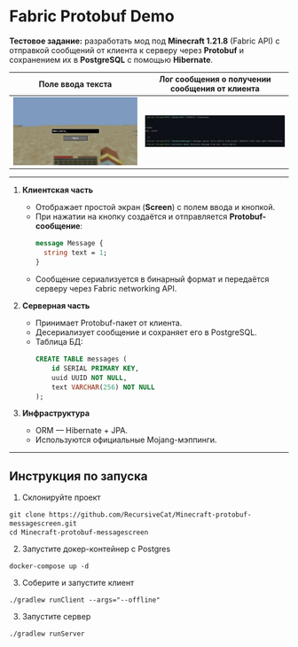 # Fabric Protobuf Demo

**Тестовое задание:** разработать мод под **Minecraft 1.21.8** (Fabric API) с отправкой сообщений от клиента к серверу через **Protobuf** и сохранением их в **PostgreSQL** с помощью **Hibernate**.

| Поле ввода текста | Лог сообщения о получении сообщения от клиента |
|---------------|------------|
| ![Клиент](images/1.jpg) | ![Сервер](images/2.jpg) |


---


1. **Клиентская часть**
   - Отображает простой экран (**Screen**) с полем ввода и кнопкой.
   - При нажатии на кнопку создаётся и отправляется **Protobuf-сообщение**:
     ```proto
     message Message {
       string text = 1;
     }
     ```
   - Сообщение сериализуется в бинарный формат и передаётся серверу через Fabric networking API.

2. **Серверная часть**
   - Принимает Protobuf-пакет от клиента.
   - Десериализует сообщение и сохраняет его в PostgreSQL.
   - Таблица БД:
     ```sql
     CREATE TABLE messages (
         id SERIAL PRIMARY KEY,
         uuid UUID NOT NULL,
         text VARCHAR(256) NOT NULL
     );
     ```

3. **Инфраструктура**
   - ORM — Hibernate + JPA.
   - Используются официальные Mojang-мэппинги.

---

## Инструкция по запуска
1. Склонируйте проект
```
git clone https://github.com/RecursiveCat/Minecraft-protobuf-messagescreen.git
cd Minecraft-protobuf-messagescreen
```
2. Запустите докер-контейнер с Postgres
```
docker-compose up -d
```
3. Соберите и запустите клиент
```
./gradlew runClient --args="--offline"
```
3. Запустите сервер
```
./gradlew runServer
```
